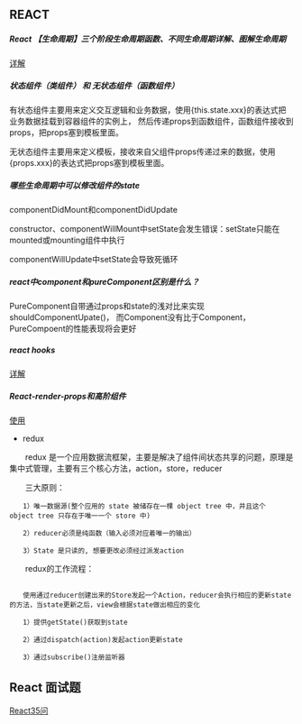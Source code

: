 ## REACT 

##### React 【生命周期】三个阶段生命周期函数、不同生命周期详解、图解生命周期

[详解](https://www.cnblogs.com/xiaoxuStudy/p/13369586.html?tt_from=copy_link&utm_source=copy_link&utm_medium=toutiao_ios&utm_campaign=client_share)


##### 状态组件（类组件） 和 无状态组件（函数组件）

有状态组件主要用来定义交互逻辑和业务数据，使用{this.state.xxx}的表达式把业务数据挂载到容器组件的实例上，
然后传递props到函数组件，函数组件接收到props，把props塞到模板里面。

无状态组件主要用来定义模板，接收来自父组件props传递过来的数据，使用{props.xxx}的表达式把props塞到模板里面。


##### 哪些生命周期中可以修改组件的state

  componentDidMount和componentDidUpdate

  constructor、componentWillMount中setState会发生错误：setState只能在mounted或mounting组件中执行

  componentWillUpdate中setState会导致死循环


##### react中component和pureComponent区别是什么？

PureComponent自带通过props和state的浅对比来实现 shouldComponentUpate()，
而Component没有比于Component，PureCompoent的性能表现将会更好


##### react hooks

[详解](https://blog.csdn.net/kellywong/article/details/106430977?tt_from=copy_link&utm_source=copy_link&utm_medium=toutiao_ios&utm_campaign=client_share)


##### React-render-props和高阶组件

[使用](https://www.cnblogs.com/xiaowzi/p/12368706.html)



- redux

　　redux 是一个应用数据流框架，主要是解决了组件间状态共享的问题，原理是集中式管理，主要有三个核心方法，action，store，reducer

　　三大原则：

  ```
　　1）唯一数据源(整个应用的 state 被储存在一棵 object tree 中，并且这个 object tree 只存在于唯一一个 store 中)

　　2）reducer必须是纯函数（输入必须对应着唯一的输出）

　　3）State 是只读的, 想要更改必须经过派发action
  ``` 

　　redux的工作流程：　
  
  ```

　　使用通过reducer创建出来的Store发起一个Action，reducer会执行相应的更新state的方法，当state更新之后，view会根据state做出相应的变化

　　1）提供getState()获取到state

　　2）通过dispatch(action)发起action更新state

　　3）通过subscribe()注册监听器　
  ```



## React 面试题

[React35问](https://www.toutiao.com/i6823544190870225421/?tt_from=copy_link&utm_campaign=client_share&timestamp=1614562114&app=news_article&utm_source=copy_link&utm_medium=toutiao_ios&use_new_style=1&req_id=202103010928340101511802311710B6CE&group_id=6823544190870225421)
